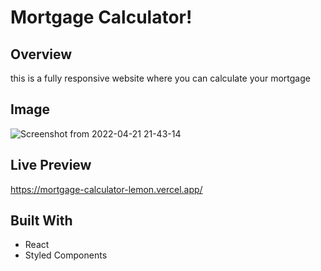# Mortgage Calculator!


## Overview
this is a fully responsive website where you can calculate your mortgage

## Image
![Screenshot from 2022-04-21 21-43-14](https://user-images.githubusercontent.com/53101939/164549538-df3bfa7b-ff19-4c6f-b223-02869b0b3a30.png)


## Live Preview
https://mortgage-calculator-lemon.vercel.app/

## Built  With


 - React
 - Styled Components
